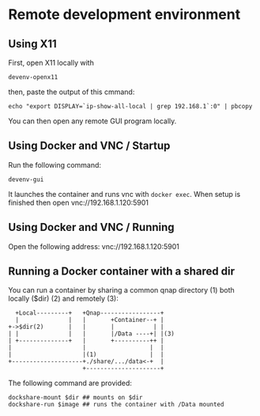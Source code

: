 # Remote development environment

## Using X11

First, open X11 locally with

``` shell
devenv-openx11
```

then, paste the output of this cmmand:

``` shell
echo "export DISPLAY=`ip-show-all-local | grep 192.168.1`:0" | pbcopy
```

You can then open any remote GUI program locally.

## Using Docker and VNC / Startup

Run the following command:

    devenv-gui 

It launches the container and runs vnc with `docker exec`. When setup is
finished then open vnc://192.168.1.120:5901

## Using Docker and VNC / Running

Open the following address: vnc://192.168.1.120:5901

## Running a Docker container with a shared dir

You can run a container by sharing a common qnap directory (1) both
locally ($dir) (2) and remotely (3):

      +Local---------+   +Qnap-----------------+      
      |              |   |       +Container--+ |      
    +->$dir(2)       |   |       |           | |      
    | |              |   |       |/Data ----+| |(3)   
    | +--------------+   |       +----------++ |      
    |                    |                  |  |      
    |                    |(1)               |  |      
    +--------------------+./share/.../data<-+  |      
                         +---------------------+

The following command are provided:

``` shell
dockshare-mount $dir ## mounts on $dir
dockshare-run $image ## runs the container with /Data mounted
```
